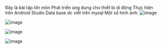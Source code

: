 Đây là bài tập lớn môn Phát triển úng dụng cho thiết bị di động
Thực hiện trên Android Studio
Data base dc viết trên mysql
Một số hình ảnh:
![image](https://github.com/user-attachments/assets/a1a83800-03f9-40a9-8faf-2092a9f55c6e)

![image](https://github.com/user-attachments/assets/775378d5-41cf-42c7-bb90-bd8cc3815d59)

![image](https://github.com/user-attachments/assets/27d92ce9-af20-42e1-92f6-454ca552f611)

![image](https://github.com/user-attachments/assets/505f9190-e60e-46c0-a89b-88212810e7ac)
